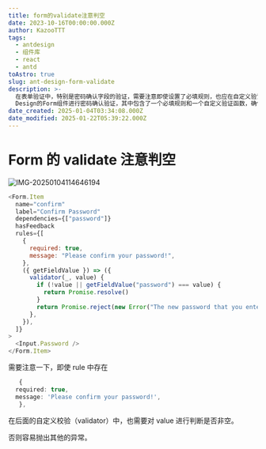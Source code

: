```yaml
---
title: form的validate注意判空
date: 2023-10-16T00:00:00.000Z
author: KazooTTT
tags:
  - antdesign
  - 组件库
  - react
  - antd
toAstro: true
slug: ant-design-form-validate
description: >-
  在表单验证中，特别是密码确认字段的验证，需要注意即使设置了必填规则，也应在自定义验证函数中检查值是否为空。示例代码展示了如何使用Ant
  Design的Form组件进行密码确认验证，其中包含了一个必填规则和一个自定义验证函数，确保输入的密码与确认密码一致。如果不检查确认密码字段的值是否为空，可能会导致不必要的异常抛出。
date_created: 2025-01-04T03:34:08.000Z
date_modified: 2025-01-22T05:39:22.000Z
---
```


# Form 的 validate 注意判空

![IMG-20250104114646194](/mdImages/IMG-20250104114646194.png)

```js
<Form.Item
  name="confirm"
  label="Confirm Password"
  dependencies={["password"]}
  hasFeedback
  rules={[
    {
      required: true,
      message: "Please confirm your password!",
    },
    ({ getFieldValue }) => ({
      validator(_, value) {
        if (!value || getFieldValue("password") === value) {
          return Promise.resolve()
        }
        return Promise.reject(new Error("The new password that you entered do not match!"))
      },
    }),
  ]}
>
  <Input.Password />
</Form.Item>
```

需要注意一下，即使 rule 中存在

```ts
   {
  required: true,
  message: 'Please confirm your password!',
   },
```

在后面的自定义校验（validator）中，也需要对 value 进行判断是否非空。

否则容易抛出其他的异常。
